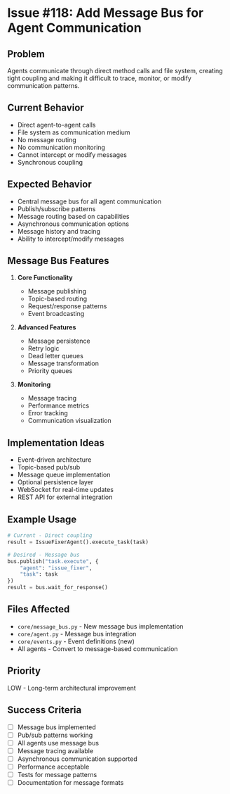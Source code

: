 # Issue #118: Add Message Bus for Agent Communication

## Problem
Agents communicate through direct method calls and file system, creating tight coupling and making it difficult to trace, monitor, or modify communication patterns.

## Current Behavior
- Direct agent-to-agent calls
- File system as communication medium
- No message routing
- No communication monitoring
- Cannot intercept or modify messages
- Synchronous coupling

## Expected Behavior
- Central message bus for all agent communication
- Publish/subscribe patterns
- Message routing based on capabilities
- Asynchronous communication options
- Message history and tracing
- Ability to intercept/modify messages

## Message Bus Features
1. **Core Functionality**
   - Message publishing
   - Topic-based routing
   - Request/response patterns
   - Event broadcasting

2. **Advanced Features**
   - Message persistence
   - Retry logic
   - Dead letter queues
   - Message transformation
   - Priority queues

3. **Monitoring**
   - Message tracing
   - Performance metrics
   - Error tracking
   - Communication visualization

## Implementation Ideas
- Event-driven architecture
- Topic-based pub/sub
- Message queue implementation
- Optional persistence layer
- WebSocket for real-time updates
- REST API for external integration

## Example Usage
```python
# Current - Direct coupling
result = IssueFixerAgent().execute_task(task)

# Desired - Message bus
bus.publish("task.execute", {
    "agent": "issue_fixer",
    "task": task
})
result = bus.wait_for_response()
```

## Files Affected
- `core/message_bus.py` - New message bus implementation
- `core/agent.py` - Message bus integration
- `core/events.py` - Event definitions (new)
- All agents - Convert to message-based communication

## Priority
LOW - Long-term architectural improvement

## Success Criteria
- [ ] Message bus implemented
- [ ] Pub/sub patterns working
- [ ] All agents use message bus
- [ ] Message tracing available
- [ ] Asynchronous communication supported
- [ ] Performance acceptable
- [ ] Tests for message patterns
- [ ] Documentation for message formats